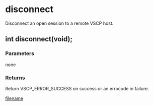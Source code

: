 # disconnect

Disconnect an open session to a remote VSCP host.

## int disconnect(void);

### Parameters
none

### Returns
Return VSCP_ERROR_SUCCESS on success or an errocode in failure.

[filename](./bottom_copyright.md ':include')
